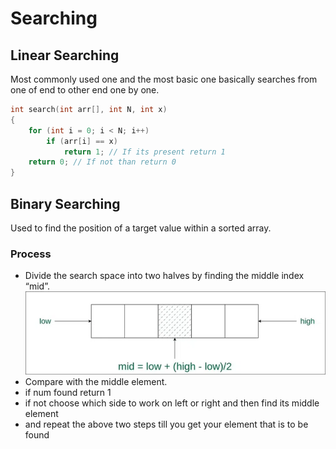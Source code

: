 # Searching 

## Linear Searching

Most commonly used one and the most basic one basically searches from one of end to other end one by one.
```c
int search(int arr[], int N, int x)
{
    for (int i = 0; i < N; i++)
        if (arr[i] == x)
            return 1; // If its present return 1
    return 0; // If not than return 0
}
```

## Binary Searching

Used to find the position of a target value within a sorted array.

### Process

- Divide the search space into two halves by finding the middle index “mid”.
![](./images/image.png)
- Compare with the middle element.
- if num found return 1
- if not choose which side to work on left or right and then find its middle element 
- and repeat the above two steps till you get your element that is to be found